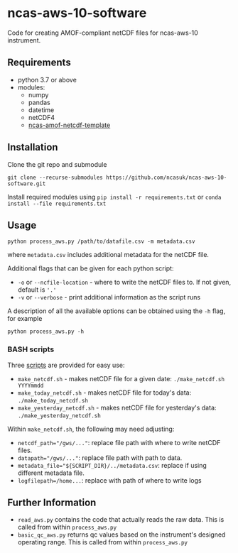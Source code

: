 # ncas-aws-10-software

Code for creating AMOF-compliant netCDF files for ncas-aws-10 instrument.


## Requirements
* python 3.7 or above
* modules:
  * numpy
  * pandas
  * datetime
  * netCDF4
  * [ncas-amof-netcdf-template]


## Installation

Clone the git repo and submodule
```
git clone --recurse-submodules https://github.com/ncasuk/ncas-aws-10-software.git
```

Install required modules using `pip install -r requirements.txt` or `conda install --file requirements.txt`


## Usage

```
python process_aws.py /path/to/datafile.csv -m metadata.csv
```
where `metadata.csv` includes additional metadata for the netCDF file.

Additional flags that can be given for each python script:
* `-o` or `--ncfile-location` - where to write the netCDF files to. If not given, default is `'.'`
* `-v` or `--verbose` - print additional information as the script runs

A description of all the available options can be obtained using the `-h` flag, for example
```
python process_aws.py -h
```

### BASH scripts

Three [scripts] are provided for easy use:
* `make_netcdf.sh` - makes netCDF file for a given date: `./make_netcdf.sh YYYYmmdd`
* `make_today_netcdf.sh` - makes netCDF file for today's data: `./make_today_netcdf.sh`
* `make_yesterday_netcdf.sh` - makes netCDF file for yesterday's data: `./make_yesterday_netcdf.sh`

Within `make_netcdf.sh`, the following may need adjusting:
* `netcdf_path="/gws/..."`: replace file path with where to write netCDF files.
* `datapath="/gws/..."`: replace file path with path to data.
* `metadata_file="${SCRIPT_DIR}/../metadata.csv`: replace if using different metadata file.
* `logfilepath=/home...`: replace with path of where to write logs

[scripts]: scripts
[ncas-amof-netcdf-template]: https://ncas-amof-netcdf-template.readthedocs.io/en/stable

## Further Information
* `read_aws.py` contains the code that actually reads the raw data. This is called from within `process_aws.py`
* `basic_qc_aws.py` returns qc values based on the instrument's designed operating range. This is called from within `process_aws.py`

